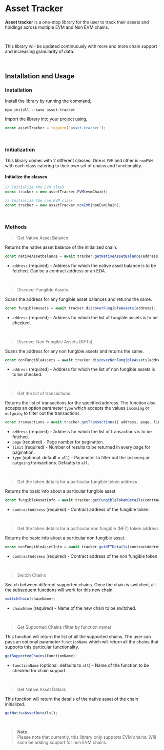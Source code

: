 # **Asset Tracker**


**Asset tracker** is a one-stop library for the user to track their assets and holdings across multiple EVM and Non EVM chains.

<br>

This library will be updated continuously with more and more chain support and increasing granularity of data.

<br>

## **Installation and Usage**


### Installation

Install the library by running the command,

```shell
npm install --save asset-tracker
```

Import the library into your project using,

```js
const assetTracker = require('asset-tracker');
```

<br>

### Initialization

This library comes with 2 different classes.
One is `EVM` and other is `nonEVM` with each class catering to their own set of chains and functionality.

#### Initialize the classes

```js
// Initialize the EVM class
const tracker = new assetTracker.EVM(evmChain);

// Initialize the non EVM class
const tracker = new assetTracker.nonEVM(nonEvmChain);
```

<br>

### Methods

> Get Native Asset Balance

Returns the native asset balance of the initialized chain.

```js
const nativeAssetbalance = await tracker.getNativeAssetBalance(address);
```

* `address` (required) - Address for which the native asset balance is to be fetched. Can be a contract address or an EOA.

<br>

> Discover Fungible Assets

Scans the address for any fungible asset balances and returns the same.

```js
const fungibleAssets = await tracker.discoverFungibleAssets(address);
```

* `address` (required) - Address for which the list of fungible assets is to be checked.

<br>

> Discover Non Fungible Assets (NFTs)

Scans the address for any non fungible assets and returns the same.

```js
const nonFungibleAssets = await tracker.discoverNonFungibleAssets(address);
```

* `address` (required) - Address for which the list of non fungible assets is to be checked.

<br>

> Get the list of transactions

Returns the list of transactions for the specified address. The function also accepts an option parameter `type` which accepts the values `incoming` or `outgoing` to filter out the transactions.

```js
const transactions = await tracker.getTransactions({ address, page, limit, type });
```

* `address` (required) - Address for which the list of transactions is to be fetched.
* `page` (required) - Page number for pagination.
* `limit` (required) - Number of results to be returned in every page for pagination.
* `type` (optional. default = `all`) - Parameter to filter out the `incoming` or `outgoing` transactions. Defaults to `all`.

<br>

> Get the token details for a particular fungible token address

Returns the basic info about a particular fungible asset.

```js
const fungibleAssetInfo = await tracker.getFungibleTokenDetails(contractAddress);
```

* `contractAddress` (required) - Contract address of the fungible token.

<br>

> Get the token details for a particular non fungible (NFT) token address

Returns the basic info about a particular non fungible asset.

```js
const nonFungibleAssetInfo = await tracker.getNFTDetails(contractAddress);
```

* `contractAddress` (required) - Contract address of the non fungible token.

<br>

> Switch Chains

Switch between different supported chains. Once the chain is switched, all the subsequent functions will work for this new chain.

```js
switchChain(chainName);
```

* `chainName` (required) - Name of the new chain to be switched.

<br>

> Get Supported Chains (filter by function name)

This function will return the list of all the supported chains. The user can pass an optional parameter `functionName` which will return all the chains that supports this particular functionality.

```js
getSupportedChains(functionName);
```

* `functionName` (optional. defaults to `all`) - Name of the function to be checked for chain support.

<br>

> Get Native Asset Details

This function will return the details of the native asset of the chain initialized.

```js
getNativeAssetDetails();
```

<br>

> **Note** <br />
> Please note that currently, this library only supports EVM chains. Will soon be adding support for non EVM chains.
